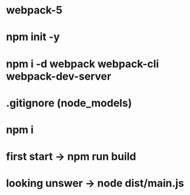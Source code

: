 # webpack-5

# npm init -y

# npm i -d webpack webpack-cli webpack-dev-server

# .gitignore (node_models)
# npm i
# first start -> npm run build
# looking unswer -> node dist/main.js
#
#
#
#
#
#
#
#
#
#
